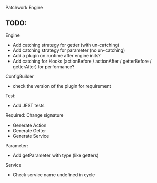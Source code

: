 Patchwork Engine

TODO:
-----

Engine
- Add catching strategy for getter (with un-catching)
- Add catching strategy for parameter (no un-catching)
- Add a plugin on runtime after engine inits?
- Add catching for Hooks (actionBefore / actionAfter / getterBefore / getterAfter) for performance?

ConfigBuilder
- check the version of the plugin for requirement

Test:
- Add JEST tests

Required: Change signature
- Generate Action
- Generate Getter
- Generate Service

Parameter:
- Add getParameter with type (like getters)

Service
- Check service name undefined in cycle